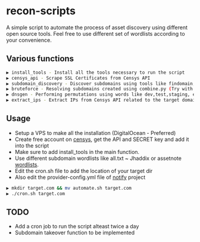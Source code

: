 # recon-scripts
A simple script to automate the process of asset discovery using different open source tools. Feel free to use different set of wordlists according to your convenience.
## Various functions
```sh
▶ install_tools - Install all the tools necessary to run the script
▶ censys_api - Scrape SSL Certificates from Censys API
▶ subdomain_discovery - Discover subdomains using tools like findomain,subfinder,amass, etc
▶ bruteforce - Resolving subdomains created using combine.py (Try with different wordlists)
▶ dnsgen - Performing permutations using words like dev,test,staging, etc
▶ extract_ips - Extract IPs from Censys API related to the target domain/subdomain
```
## Usage
- Setup a VPS to make all the installation (DigitalOcean - Preferred)
- Create free account on [censys](https://censys.io/), get the API and SECRET key and add it into the script
- Make sure to add install_tools in the main function.
- Use different subdomain wordlists like all.txt ~ Jhaddix or assetnote [wordlists](https://wordlists.assetnote.io/).
- Edit the cron.sh file to add the location of your target dir
- Also edit the provider-config.yml file of [notify](https://github.com/projectdiscovery/notify) project
```sh
▶ mkdir target.com && mv automate.sh target.com
▶ ./cron.sh target.com
```

## TODO
- Add a cron job to run the script alteast twice a day
- Subdomain takeover function to be implemented
